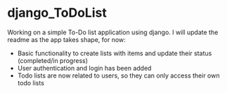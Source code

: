 # django_ToDoList

Working on a simple To-Do list application using django. I will update the readme as the app takes shape, for now:
* Basic functionality to create lists with items and update their status (completed/in progress)
* User authentication and login has been added
* Todo lists are now related to users, so they can only access their own todo lists

